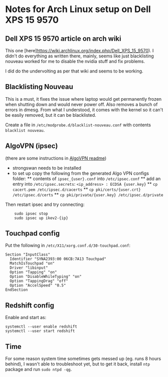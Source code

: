 # Notes for Arch Linux setup on Dell XPS 15 9570

## Dell XPS 15 9570 article on arch wiki

This one [here]https://wiki.archlinux.org/index.php/Dell_XPS_15_9570). I
didn't do everything as written there, mainly, seems like just blacklisting
nouveau worked for me to disable the nvidia stuff and fix problems.

I did do the undervolting as per that wiki and seems to be working.

## Blacklisting Nouveau

This is a must, it fixes the issue where laptop would get permanently frozen
when shutting down and would never power off. Also removes a bunch of errors
in dmesg. From what I understood, it comes with the kernel so it can't be
easily removed, but it can be blacklisted.

Create a file in `/etc/modprobe.d/blacklist-nouveau.conf` with contents
`blacklist nouveau`.

## AlgoVPN (ipsec)

(there are some instructions in [AlgoVPN
readme](https://github.com/trailofbits/algo#ubuntu-server-1804-example))

* strongswan needs to be installed
* to set up copy the following from the generated Algo VPN configs folder:
** contents of `ipsec_{user}.conf` into `/etc/ipsec.conf`
** add an entry into `/etc/ipsec.secrets`: `<ip_address> : ECDSA {user.key}`
** `cp cacert.pem /etc/ipsec.d/cacerts`
** `cp pki/certs/{user.crt} /etc/ipsec.d/certs`
** `cp pki/private/{user.key} /etc/ipsec.d/private`

Then restart ipsec and try connecting:

```
    sudo ipsec stop
    sudo ipsec up ikev2-{ip}
```

## Touchpad config

Put the following in `/etc/X11/xorg.conf.d/30-touchpad.conf`:

```
Section "InputClass"
  Identifier "SYNA2393:00 06CB:7A13 Touchpad"
  MatchIsTouchpad "on"
  Driver "libinput"
  Option "Tapping" "on"
  Option "DisableWhileTyping" "on"
  Option "TappingDrag" "off"
  Option "AccelSpeed" "0.5"
EndSection
```

## Redshift config

Enable and start as:
```
systemctl --user enable redshift
systemctl --user start redshift
```

## Time

For some reason system time sometimes gets messed up (eg. runs 8 hours
behind), I wasn't able to troubleshoot yet, but to get it back, install `ntp`
package and run `sudo ntpd -qg`.
